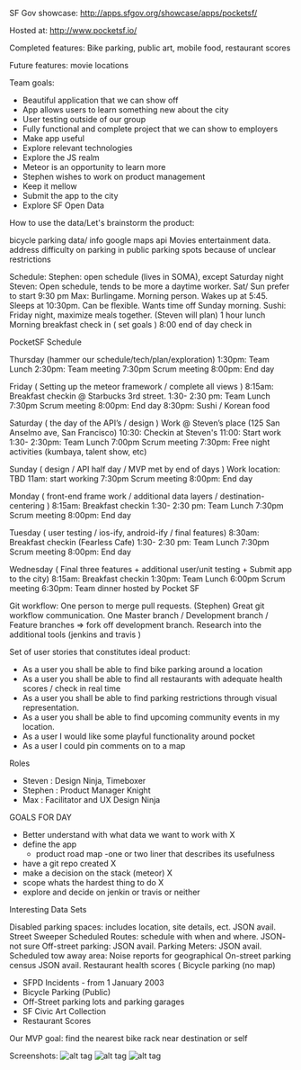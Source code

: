 SF Gov showcase: http://apps.sfgov.org/showcase/apps/pocketsf/

Hosted at: http://www.pocketsf.io/

Completed features: Bike parking, public art, mobile food, restaurant scores

Future features: movie locations

Team goals:

* Beautiful application that we can show off
* App allows users to learn something new about the city
* User testing outside of our group
* Fully functional and complete project that we can show to employers
* Make app useful
* Explore relevant technologies
* Explore the JS realm
* Meteor is an opportunity to learn more
* Stephen wishes to work on product management
* Keep it mellow
* Submit the app to the city
* Explore SF Open Data

How to use the data/Let's brainstorm the product:

bicycle parking data/ info
google maps api
Movies entertainment data.
address difficulty on parking in public parking spots because of unclear restrictions


Schedule:
Stephen: open schedule (lives in SOMA), except Saturday night
Steven: Open schedule, tends to be more a daytime worker. Sat/ Sun prefer to start 9:30 pm
Max: Burlingame. Morning person. Wakes up at 5:45. Sleeps at 10:30pm. Can be flexible. Wants time off Sunday morning.
Sushi: Friday night, maximize meals together. (Steven will plan)
1 hour lunch
Morning breakfast check in ( set goals )
8:00 end of day check in



PocketSF Schedule

Thursday (hammer our schedule/tech/plan/exploration)
1:30pm: Team Lunch
2:30pm: Team meeting
7:30pm Scrum meeting
8:00pm: End day

Friday ( Setting up the meteor framework / complete all views )
8:15am: Breakfast checkin @ Starbucks 3rd street.
1:30- 2:30 pm: Team Lunch
7:30pm Scrum meeting
8:00pm: End day
8:30pm: Sushi / Korean food

Saturday ( the day of the API’s / design )
Work @ Steven’s place (125 San Anselmo ave, San Francisco)
10:30: Checkin at Steven's
11:00: Start work
1:30- 2:30pm: Team Lunch
7:00pm Scrum meeting
7:30pm: Free night activities (kumbaya, talent show, etc)

Sunday ( design / API half day / MVP met by end of days  )
Work location: TBD
11am: start working
7:30pm Scrum meeting
 8:00pm: End day

Monday ( front-end frame work / additional data layers / destination-centering )
8:15am: Breakfast checkin
1:30- 2:30 pm: Team Lunch
7:30pm Scrum meeting
8:00pm: End day

Tuesday ( user testing / ios-ify, android-ify / final features)
8:30am: Breakfast checkin (Fearless Cafe)
1:30- 2:30 pm: Team Lunch
7:30pm Scrum meeting
8:00pm: End day

Wednesday ( Final three features + additional user/unit testing + Submit app to the city)
8:15am: Breakfast checkin
1:30pm: Team Lunch
6:00pm Scrum meeting
6:30pm: Team dinner hosted by Pocket SF

Git workflow:
One person to merge pull requests. (Stephen)
Great git workflow communication.
One Master branch / Development branch / Feature branches => fork off development branch.
Research into the additional tools (jenkins and travis )

Set of user stories that constitutes ideal product:
* As a user you shall be able to find bike parking around a location
* As a user you shall be able to find all restaurants with adequate health scores / check in real time
* As a user you shall be able to find parking restrictions through visual representation.
* As a user you shall be able to find upcoming community events in my location.
* As a user I would like some playful  functionality around pocket
* As a user I could pin comments on to a map

Roles
* Steven : Design Ninja, Timeboxer
* Stephen : Product Manager Knight
* Max : Facilitator and UX Design Ninja

GOALS FOR DAY
- Better understand with what data we want to work with X
- define the app
	- product road map
	-one or two liner that describes its usefulness
- have a git repo created X
- make a decision on the stack (meteor) X
- scope whats the hardest thing to do X
- explore and decide on jenkin or travis or neither


Interesting Data Sets

Disabled parking spaces: includes location, site details, ect. JSON avail.
Street Sweeper Scheduled Routes: schedule with when and where. JSON- not sure
Off-street parking: JSON avail.
Parking Meters:  JSON avail.
Scheduled tow away area:
Noise reports for geographical
On-street parking census JSON avail.
Restaurant health scores (
Bicycle parking (no map)
- SFPD Incidents - from 1 January 2003
- Bicycle Parking (Public)
- Off-Street parking lots and parking garages
- SF Civic Art Collection
- Restaurant Scores

Our MVP goal: find the nearest bike rack near destination or self

Screenshots:
![alt tag](https://github.com/scaulfield01/pocketSF/blob/master/public/images/pocket1.png)
![alt tag](https://github.com/scaulfield01/pocketSF/blob/master/public/images/pocket2.png)
![alt tag](https://github.com/scaulfield01/pocketSF/blob/master/public/images/pocket3.png)